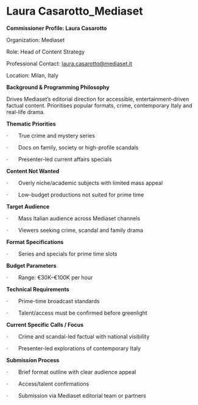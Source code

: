 # Laura Casarotto_Mediaset

**Commissioner Profile: Laura Casarotto**

Organization: Mediaset

Role: Head of Content Strategy

Professional Contact: laura.casarotto@mediaset.it

Location: Milan, Italy

**Background & Programming Philosophy**

Drives Mediaset’s editorial direction for accessible, entertainment-driven factual content. Prioritises popular formats, crime, contemporary Italy and real-life drama.

**Thematic Priorities**

·       True crime and mystery series

·       Docs on family, society or high-profile scandals

·       Presenter-led current affairs specials

**Content Not Wanted**

·       Overly niche/academic subjects with limited mass appeal

·       Low-budget productions not suited for prime time

**Target Audience**

·       Mass Italian audience across Mediaset channels

·       Viewers seeking crime, scandal and family drama

**Format Specifications**

·       Series and specials for prime time slots

**Budget Parameters**

·       Range: €30K–€100K per hour

**Technical Requirements**

·       Prime-time broadcast standards

·       Talent/access must be confirmed before greenlight

**Current Specific Calls / Focus**

·       Crime and scandal-led factual with national visibility

·       Presenter-led explorations of contemporary Italy

**Submission Process**

·       Brief format outline with clear audience appeal

·       Access/talent confirmations

·       Submission via Mediaset editorial team or partners